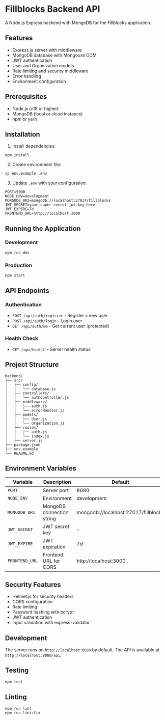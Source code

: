 # Fillblocks Backend API

A Node.js Express backend with MongoDB for the Fillblocks application.

## Features

- Express.js server with middleware
- MongoDB database with Mongoose ODM
- JWT authentication
- User and Organization models
- Rate limiting and security middleware
- Error handling
- Environment configuration

## Prerequisites

- Node.js (v18 or higher)
- MongoDB (local or cloud instance)
- npm or yarn

## Installation

1. Install dependencies:
```bash
npm install
```

2. Create environment file:
```bash
cp env.example .env
```

3. Update `.env` with your configuration:
```env
PORT=5000
NODE_ENV=development
MONGODB_URI=mongodb://localhost:27017/fillblocks
JWT_SECRET=your-super-secret-jwt-key-here
JWT_EXPIRE=7d
FRONTEND_URL=http://localhost:3000
```

## Running the Application

### Development
```bash
npm run dev
```

### Production
```bash
npm start
```

## API Endpoints

### Authentication
- `POST /api/auth/register` - Register a new user
- `POST /api/auth/login` - Login user
- `GET /api/auth/me` - Get current user (protected)

### Health Check
- `GET /api/health` - Server health status

## Project Structure

```
backend/
├── src/
│   ├── config/
│   │   └── database.js
│   ├── controllers/
│   │   └── authController.js
│   ├── middleware/
│   │   ├── auth.js
│   │   └── errorHandler.js
│   ├── models/
│   │   ├── User.js
│   │   └── Organization.js
│   ├── routes/
│   │   ├── auth.js
│   │   └── index.js
│   └── server.js
├── package.json
├── env.example
└── README.md
```

## Environment Variables

| Variable | Description | Default |
|----------|-------------|---------|
| `PORT` | Server port | 8080 |
| `NODE_ENV` | Environment | development |
| `MONGODB_URI` | MongoDB connection string | mongodb://localhost:27017/fillblocks |
| `JWT_SECRET` | JWT secret key | - |
| `JWT_EXPIRE` | JWT expiration | 7d |
| `FRONTEND_URL` | Frontend URL for CORS | http://localhost:3000 |

## Security Features

- Helmet.js for security headers
- CORS configuration
- Rate limiting
- Password hashing with bcrypt
- JWT authentication
- Input validation with express-validator

## Development

The server runs on `http://localhost:8080` by default. The API is available at `http://localhost:8080/api`.

## Testing

```bash
npm test
```

## Linting

```bash
npm run lint
npm run lint:fix
```
